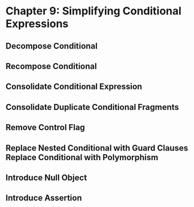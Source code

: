 # Chapter 9: Simplifying Conditional Expressions

## Decompose Conditional
## Recompose Conditional
## Consolidate Conditional Expression
## Consolidate Duplicate Conditional Fragments
## Remove Control Flag
## Replace Nested Conditional with Guard Clauses Replace Conditional with Polymorphism
## Introduce Null Object
## Introduce Assertion
